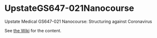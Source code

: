 # UpstateGS647-021Nanocourse
Upstate Medical GS647-021 Nanocourse: Structuring against Coronavirus

See [the Wiki](https://github.com/fomightez/UpstateGS647-021Nanocourse/wiki) for the content.
